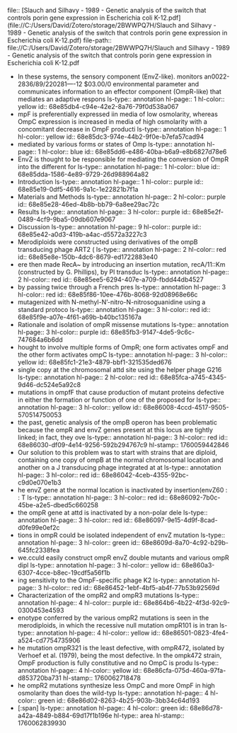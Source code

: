 file:: [Slauch and Silhavy - 1989 - Genetic analysis of the switch that controls porin gene expression in Escherichia coli K-12.pdf](file://C:/Users/David/Zotero/storage/2BWWPQ7H/Slauch and Silhavy - 1989 - Genetic analysis of the switch that controls porin gene expression in Escherichia coli K-12.pdf)
file-path:: file://C:/Users/David/Zotero/storage/2BWWPQ7H/Slauch and Silhavy - 1989 - Genetic analysis of the switch that controls porin gene expression in Escherichia coli K-12.pdf

- In these systems, the sensory component (EnvZ-like). monitors an0022-2836/89/220281—-12 $03.00/0 environmental parameter and communicates information to an effector component (OmpR-like) that mediates an adaptive respons
  ls-type:: annotation
  hl-page:: 1
  hl-color:: yellow
  id:: 68e85db4-c94e-42e2-8a76-79f0d538a067
- mpF is preferentially expressed iin media of low osmolarity, whereas OmpC expression is increased in media of high osmolarity with a concomitant decrease in OmpF producti
  ls-type:: annotation
  hl-page:: 1
  hl-color:: yellow
  id:: 68e85dc3-974e-44b2-9f0e-b7efa57cad94
- mediated by various forms or states of Omp
  ls-type:: annotation
  hl-page:: 1
  hl-color:: blue
  id:: 68e85dd6-e486-40ba-b6a9-e8b6827d78e6
- EnvZ is thought to be responsible for mediating the conversion of OmpR into the different for
  ls-type:: annotation
  hl-page:: 1
  hl-color:: blue
  id:: 68e85dda-1586-4e89-9729-26d988964a82
- Introduction
  ls-type:: annotation
  hl-page:: 1
  hl-color:: purple
  id:: 68e85e19-0df5-4616-9a1c-1e22821b7f1a
- Materials and Methods
  ls-type:: annotation
  hl-page:: 2
  hl-color:: purple
  id:: 68e85e28-46ed-4b8b-bb79-6a8ee29ac72c
- Results
  ls-type:: annotation
  hl-page:: 3
  hl-color:: purple
  id:: 68e85e2f-0489-4cf9-9ba5-09db607e9067
- Discussion
  ls-type:: annotation
  hl-page:: 9
  hl-color:: purple
  id:: 68e85e42-a0d3-419b-a4ac-d5572a3227c3
- Merodiploids were constructed using derivatives of the ompB transducing phage ART2 (
  ls-type:: annotation
  hl-page:: 2
  hl-color:: red
  id:: 68e85e8e-150b-4dc6-8679-ed1722883e40
- ere then made RecA~ by introducing an insertion mutation, recA/11::Km (constructed by G. Phillips), by Pl transduc
  ls-type:: annotation
  hl-page:: 2
  hl-color:: red
  id:: 68e85ee5-6294-407e-a709-fbdd44db4527
- by passing twice through a French pres
  ls-type:: annotation
  hl-page:: 3
  hl-color:: red
  id:: 68e85f86-10ee-476b-8068-92d08968e66c
- mutagenized with N-methyl-N’-nitro-N-nitrosoguanidine using a standard protoco
  ls-type:: annotation
  hl-page:: 3
  hl-color:: red
  id:: 68e85f9e-a07e-4f61-a69b-b40bc135167a
- Rationale and isolation of ompR missense mutations
  ls-type:: annotation
  hl-page:: 3
  hl-color:: purple
  id:: 68e85fb3-9147-4de5-9c6c-747684a6b6dd
- hought to involve multiple forms of OmpR; one form activates ompF and the other form activates ompC
  ls-type:: annotation
  hl-page:: 3
  hl-color:: yellow
  id:: 68e85fc1-21e3-4879-bbf1-321535ded676
- single copy at the chromosomal attd site using the helper phage G216
  ls-type:: annotation
  hl-page:: 2
  hl-color:: red
  id:: 68e85fca-a745-4345-9d46-dc524e5a92c8
- mutations in ompfF that cause production of mutant proteins defective in either the formation or function of one of the proposed for
  ls-type:: annotation
  hl-page:: 3
  hl-color:: yellow
  id:: 68e86008-4ccd-4517-9505-570514750053
- the past, genetic analysis of the ompB operon has been problematic because the ompR and envZ genes present at this locus are tightly linked; in fact, they ove
  ls-type:: annotation
  hl-page:: 3
  hl-color:: red
  id:: 68e86030-df09-4e14-9256-592b294767c9
  hl-stamp:: 1760059442846
- Our solution to this problem was to start with strains that are diploid, containing one copy of ompB at the normal chromosomal location and another on a J transducing phage integrated at at
  ls-type:: annotation
  hl-page:: 3
  hl-color:: red
  id:: 68e86042-4ceb-4355-92bc-c9d0e070e1b3
- he envZ gene at the normal location is inactivated by insertion(envZ60 : : T
  ls-type:: annotation
  hl-page:: 3
  hl-color:: red
  id:: 68e86092-7b0c-45be-a2e5-dbed5c660258
- the ompR gene at attd is inactivated by a non-polar dele
  ls-type:: annotation
  hl-page:: 3
  hl-color:: red
  id:: 68e86097-9e15-4d9f-8cad-d0fe99e0ef2c
- tions in ompR could be isolated independent of envZ mutation
  ls-type:: annotation
  hl-page:: 3
  hl-color:: green
  id:: 68e8609d-8a70-4c92-b29b-645fc2338fea
- we.cculd easily construct ompR envZ double mutants and various ompR dipl
  ls-type:: annotation
  hl-page:: 3
  hl-color:: yellow
  id:: 68e860a3-6307-4cce-b8ec-19cdf5a56f1b
- ing sensitivity to the OmpF-specific phage K2
  ls-type:: annotation
  hl-page:: 3
  hl-color:: red
  id:: 68e86452-1ebf-4bf5-ab4f-77b53b92569d
- Characterization of the ompR2 and ompR3 mutations
  ls-type:: annotation
  hl-page:: 4
  hl-color:: purple
  id:: 68e864b6-4b22-4f3d-92c9-0300453e4593
- enotype conferred by the various ompR2 mutations is seen in the merodiploids, in which the recessive null mutation ompR101 is in tran
  ls-type:: annotation
  hl-page:: 4
  hl-color:: yellow
  id:: 68e86501-0823-4fe4-a524-cd7754735906
- he mutation ompR321 is the least defective, with ompR472, isolated by Verhoef et al. (1979), being the most defective. In the ompk472 strain, OmpF production is fully constitutive and no OmpC is produ
  ls-type:: annotation
  hl-page:: 4
  hl-color:: yellow
  id:: 68e86cfa-075d-460a-97fa-d853720ba731
  hl-stamp:: 1760062718478
- he ompR2 mutations synthesize less OmpC and more OmpF in high osmolarity than does the wild-typ
  ls-type:: annotation
  hl-page:: 4
  hl-color:: green
  id:: 68e86d02-8263-4b25-903b-3bb34c64d193
- [:span]
  ls-type:: annotation
  hl-page:: 4
  hl-color:: green
  id:: 68e86d78-a42a-4849-b884-69d17f1b196e
  hl-type:: area
  hl-stamp:: 1760062839930